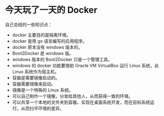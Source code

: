 # 今天玩了一天的 Docker

自己总结的一些知识点：

* docker 主要目的是隔离环境。
* docker 是用 go 语言编写的应用程序。
* docker 原本没有 windows 版本的。
* Boot2Docker 是 windows 版。
* windows 版本的 Boot2Docker 只是一个管理工具。
* windows 的 docker 功能要借助 Oracle VM VirtualBox 运行 Linux 系统，此 Linux 系统作为宿主机。
* 容器是需要镜像启动的。
* 容器需要镜像来启动。
* 镜像是一个特殊的 Linux 系统。
* 可以自己制作一个镜像，分发给其他人，从而获得一致的环境。
* 可以共享一个本地的文件夹到容器，实现在桌面系统开发，而在目标系统运行，从而扫平环境的差异。

